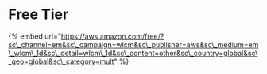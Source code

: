 # Free Tier

{% embed url="https://aws.amazon.com/free/?sc\_channel=em&sc\_campaign=wlcm&sc\_publisher=aws&sc\_medium=em\_wlcm\_1d&sc\_detail=wlcm\_1d&sc\_content=other&sc\_country=global&sc\_geo=global&sc\_category=mult" %}



